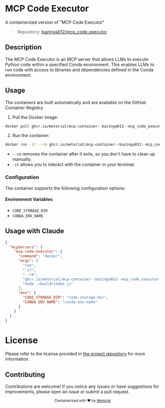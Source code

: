 
# MCP Code Executor

A containerized version of "MCP Code Executor"

> Repository: [bazinga012/mcp_code_executor](https://github.com/bazinga012/mcp_code_executor)

## Description

The MCP Code Executor is an MCP server that allows LLMs to execute Python code within a specified Conda environment. This enables LLMs to run code with access to libraries and dependencies defined in the Conda environment.


## Usage

The containers are built automatically and are available on the GitHub Container Registry.

1. Pull the Docker image:

```bash
docker pull ghcr.io/metorial/mcp-container--bazinga012--mcp_code_executor--mcp-code-executor
```

2. Run the container:

```bash
docker run -it --rm ghcr.io/metorial/mcp-container--bazinga012--mcp_code_executor--mcp-code-executor 
```

- `--rm` removes the container after it exits, so you don't have to clean up manually.
- `-it` allows you to interact with the container in your terminal.


### Configuration

The container supports the following configuration options:




#### Environment Variables

- `CODE_STORAGE_DIR`
- `CONDA_ENV_NAME`




## Usage with Claude

```json
{
  "mcpServers": {
    "mcp-code-executor": {
      "command": "docker",
      "args": [
        "run",
        "-it",
        "--rm",
        "ghcr.io/metorial/mcp-container--bazinga012--mcp_code_executor--mcp-code-executor",
        "node ./build/index.js"
      ],
      "env": {
        "CODE_STORAGE_DIR": "code-storage-dir",
        "CONDA_ENV_NAME": "conda-env-name"
      }
    }
  }
}
```

# License

Please refer to the license provided in [the project repository](https://github.com/bazinga012/mcp_code_executor) for more information.

## Contributing

Contributions are welcome! If you notice any issues or have suggestions for improvements, please open an issue or submit a pull request.

<div align="center">
  <sub>Containerized with ❤️ by <a href="https://metorial.com">Metorial</a></sub>
</div>
  